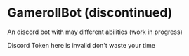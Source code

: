 # GamerollBot (discontinued)
An discord bot with may different abilities (work in progress)


Discord Token here is invalid don't waste your time

